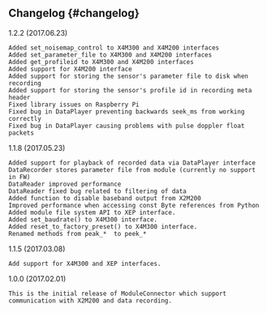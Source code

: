 ## Changelog {#changelog}

1.2.2 (2017.06.23)

	Added set_noisemap_control to X4M300 and X4M200 interfaces
	Added set_parameter_file to X4M300 and X4M200 interfaces
	Added get_profileid to X4M300 and X4M200 interfaces
	Added support for X4M200 interface
	Added support for storing the sensor's parameter file to disk when recording
	Added support for storing the sensor's profile id in recording meta header
	Fixed library issues on Raspberry Pi
	Fixed bug in DataPlayer preventing backwards seek_ms from working correctly
	Fixed bug in DataPlayer causing problems with pulse doppler float packets

1.1.8 (2017.05.23)

	Added support for playback of recorded data via DataPlayer interface
	DataRecorder stores parameter file from module (currently no support in FW)
	DataReader improved performance
	DataReader fixed bug related to filtering of data
	Added function to disable baseband output from X2M200
	Improved performance when accessing const Byte references from Python
	Added module file system API to XEP interface.
	Added set_baudrate() to X4M300 interface.
	Added reset_to_factory_preset() to X4M300 interface.
	Renamed methods from peak_*  to peek_*

1.1.5 (2017.03.08)

	Add support for X4M300 and XEP interfaces.

1.0.0 (2017.02.01)

	This is the initial release of ModuleConnector which support communication with X2M200 and data recording.


